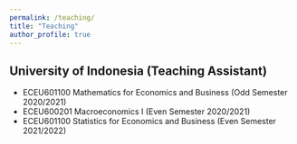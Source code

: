 ```yaml
---
permalink: /teaching/
title: "Teaching"
author_profile: true
---
```


## University of Indonesia (Teaching Assistant)
* ECEU601100 Mathematics for Economics and Business (Odd Semester 2020/2021)
* ECEU600201 Macroeconomics I (Even Semester 2020/2021)
* ECEU601100 Statistics for Economics and Business (Even Semester 2021/2022)






